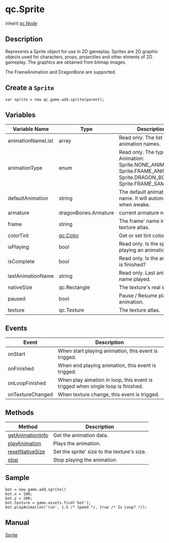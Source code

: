 # qc.Sprite
inherit [qc.Node](CNode.md)

## Description
Represents a Sprite object for use in 2D gameplay.
Sprites are 2D graphic objects used for characters, props, projectiles and other elments of 2D gameplay. The graphics are obtained from bitmap images.

The FrameAnimation and DragonBone are supported.

## Create a `Sprite`
````
var sprite = new qc.game.add.sprite(parent);
````

## Variables
|   Variable Name      |   Type       |  Description           |
| ------------- |-------------|-------------|
| animationNameList | array  |  Read only. The list of animation names. |
| animationType |  enum  |   Read only. The type of Animation: Sprite.NONE_ANIMATION, Sprite.FRAME_ANIMATION, Sprite.DRAGON_BONES, Sprite.FRAME_SAMPLES |
| defaultAnimation |  string  | The default animation' name. It will automatic play when awake. |
| armature | dragonBones.Armature | current armature node |
| frame | string | The frame' name in the texture atlas. |
| colorTint | [qc.Color](../color/README.md) | Get or set tint color. |
| isPlaying | bool | Read only. Is the sprite playing an animation? |
| isComplete | bool |  Read only. Is the animation is finished? |
| lastAnimationName | string | Read only. Last animation name played. |
| nativeSize | qc.Rectangle | The texture's real size. |
| paused | bool | Pause / Resume playing animation. |
| texture | qc.Texture | The texture atlas. |

## Events
|   Event      |     Description       |
| ------------- |-------------|
| onStart | When start playing animation, this event is trigged. |
| onFinished | When end playing animation, this event is trigged. |
| onLoopFinished | When play aimation in loop, this event is trigged when single loop is finished. |
| onTextureChanged | When texture change, this event is trigged. |

## Methods
| Method | Description |
| ------------- |-------------|
| [getAnimationInfo](sprite_getAnimationInfo.md) | Get the animation data. |
| [playAnimation](sprite_playAnimation.md) | Plays the animation. |
| [resetNativeSize](sprite_resetNativeSize.md) | Set the sprite' size to the texture's size. |
| [stop](sprite_stop.md) | Stop playing the animation. |

## Sample
````
bot = new game.add.sprite()
bot.x = 100;
bot.y = 200;
bot.texture = game.assets.find('bot');
bot.playAnimation('run', 1.5 /* Speed */, true /* Is Loop? */);
````

## Manual
[Sprite](http://docs.qiciengine.com/manual/Sample/Sprite.html)